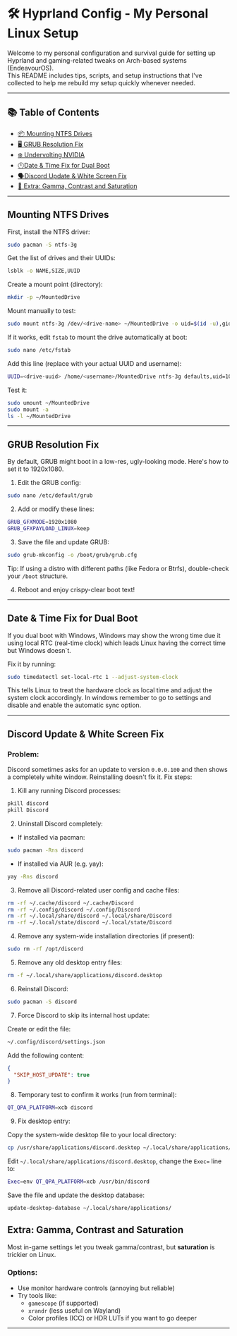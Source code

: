# 🛠️ Hyprland Config - My Personal Linux Setup

Welcome to my personal configuration and survival guide for setting up Hyprland and gaming-related tweaks on Arch-based systems (EndeavourOS).  
This README includes tips, scripts, and setup instructions that I've collected to help me rebuild my setup quickly whenever needed.

---

## 📚 Table of Contents

- [📦 Mounting NTFS Drives](#mounting-ntfs-drives)
- [🖥️ GRUB Resolution Fix](#grub-resolution-fix)
- [❄️ Undervolting NVIDIA](https://github.com/reakjra/hyprland-config/blob/main/gpu/readme.md)
- [🕛Date & Time Fix for Dual Boot](#date--time-fix-for-dual-boot)
- [🗣️Discord Update & White Screen Fix](#discord-update--white-screen-fix)
- [🌈 Extra: Gamma, Contrast and Saturation](#extra-gamma-contrast-and-saturation)

---

##  Mounting NTFS Drives

First, install the NTFS driver:

```bash
sudo pacman -S ntfs-3g
```

Get the list of drives and their UUIDs:

```bash
lsblk -o NAME,SIZE,UUID
```

Create a mount point (directory):

```bash
mkdir -p ~/MountedDrive
```

Mount manually to test:

```bash
sudo mount ntfs-3g /dev/<drive-name> ~/MountedDrive -o uid=$(id -u),gid=$(id -g)
```

If it works, edit `fstab` to mount the drive automatically at boot:

```bash
sudo nano /etc/fstab
```

Add this line (replace with your actual UUID and username):

```bash
UUID=<drive-uuid> /home/<username>/MountedDrive ntfs-3g defaults,uid=1000,gid=1000,rw,user,exec,umask=000 0 0
```

Test it:

```bash
sudo umount ~/MountedDrive
sudo mount -a
ls -l ~/MountedDrive
```
---

##  GRUB Resolution Fix

By default, GRUB might boot in a low-res, ugly-looking mode. Here's how to set it to 1920x1080.

1. Edit the GRUB config:

```bash
sudo nano /etc/default/grub
```

2. Add or modify these lines:

```bash
GRUB_GFXMODE=1920x1080
GRUB_GFXPAYLOAD_LINUX=keep
```

3. Save the file and update GRUB:

```bash
sudo grub-mkconfig -o /boot/grub/grub.cfg
```

 Tip: If using a distro with different paths (like Fedora or Btrfs), double-check your `/boot` structure.

4. Reboot and enjoy crispy-clear boot text!

---

## Date & Time Fix for Dual Boot

If you dual boot with Windows, Windows may show the wrong time due it using local RTC (real-time clock) which leads Linux having the correct time but Windows doesn´t.

Fix it by running:

```bash
sudo timedatectl set-local-rtc 1 --adjust-system-clock
```

This tells Linux to treat the hardware clock as local time and adjust the system clock accordingly. In windows remember to go to settings and disable and enable the automatic sync option.

---

## Discord Update & White Screen Fix

### Problem:

Discord sometimes asks for an update to version `0.0.0.100` and then shows a completely white window. Reinstalling doesn't fix it.
Fix steps:

1. Kill any running Discord processes:

```bash
pkill discord
pkill Discord
```

2. Uninstall Discord completely:

- If installed via pacman:

```bash
sudo pacman -Rns discord
```

- If installed via AUR (e.g. yay):

```bash
yay -Rns discord
```

3. Remove all Discord-related user config and cache files:

```bash
rm -rf ~/.cache/discord ~/.cache/Discord
rm -rf ~/.config/discord ~/.config/Discord
rm -rf ~/.local/share/discord ~/.local/share/Discord
rm -rf ~/.local/state/discord ~/.local/state/Discord
```

4. Remove any system-wide installation directories (if present):

```bash
sudo rm -rf /opt/discord
```

5. Remove any old desktop entry files:

```bash
rm -f ~/.local/share/applications/discord.desktop
```

6. Reinstall Discord:

```bash
sudo pacman -S discord
```

7. Force Discord to skip its internal host update:

Create or edit the file:

```bash
~/.config/discord/settings.json
```

Add the following content:

```json
{
  "SKIP_HOST_UPDATE": true
}
```

8. Temporary test to confirm it works (run from terminal):

```bash
QT_QPA_PLATFORM=xcb discord
```

9. Fix desktop entry:

Copy the system-wide desktop file to your local directory:

```bash
cp /usr/share/applications/discord.desktop ~/.local/share/applications/
```

Edit `~/.local/share/applications/discord.desktop`, change the `Exec=` line to:

```bash
Exec=env QT_QPA_PLATFORM=xcb /usr/bin/discord
```

Save the file and update the desktop database:

```bash
update-desktop-database ~/.local/share/applications/
```


## Extra: Gamma, Contrast and Saturation

Most in-game settings let you tweak gamma/contrast, but **saturation** is trickier on Linux.

### Options:

- Use monitor hardware controls (annoying but reliable)
- Try tools like:
  - `gamescope` (if supported)
  - `xrandr` (less useful on Wayland)
  - Color profiles (ICC) or HDR LUTs if you want to go deeper

---
